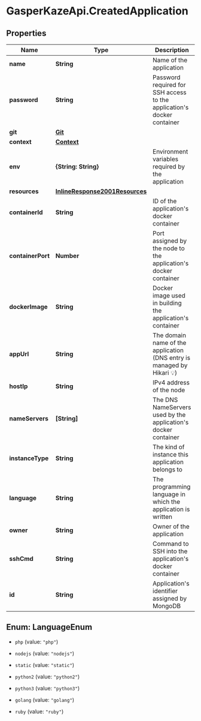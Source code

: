 # GasperKazeApi.CreatedApplication

## Properties

Name | Type | Description | Notes
------------ | ------------- | ------------- | -------------
**name** | **String** | Name of the application | [optional] 
**password** | **String** | Password required for SSH access to the application&#39;s docker container | [optional] 
**git** | [**Git**](Git.md) |  | [optional] 
**context** | [**Context**](Context.md) |  | [optional] 
**env** | **{String: String}** | Environment variables required by the application | [optional] 
**resources** | [**InlineResponse2001Resources**](InlineResponse2001Resources.md) |  | [optional] 
**containerId** | **String** | ID of the application&#39;s docker container | [optional] 
**containerPort** | **Number** | Port assigned by the node to the application&#39;s docker container | [optional] 
**dockerImage** | **String** | Docker image used in building the application&#39;s container | [optional] 
**appUrl** | **String** | The domain name of the application (DNS entry is managed by Hikari 💡) | [optional] 
**hostIp** | **String** | IPv4 address of the node | [optional] 
**nameServers** | **[String]** | The DNS NameServers used by the application&#39;s docker container | [optional] 
**instanceType** | **String** | The kind of instance this application belongs to | [optional] 
**language** | **String** | The programming language in which the application is written | [optional] 
**owner** | **String** | Owner of the application | [optional] 
**sshCmd** | **String** | Command to SSH into the application&#39;s docker container | [optional] 
**id** | **String** | Application&#39;s identifier assigned by MongoDB | [optional] 



## Enum: LanguageEnum


* `php` (value: `"php"`)

* `nodejs` (value: `"nodejs"`)

* `static` (value: `"static"`)

* `python2` (value: `"python2"`)

* `python3` (value: `"python3"`)

* `golang` (value: `"golang"`)

* `ruby` (value: `"ruby"`)




